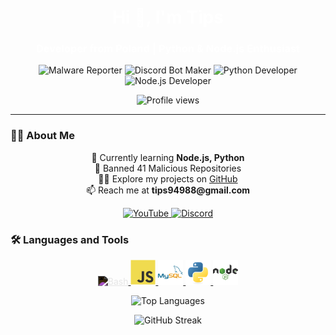 <h1 align="center" style="color:#ffffff;">Hi 👋, I'm Tips</h1>
<h3 align="center" style="color:#ffffff;">Developer from Poland | Python & Node.js Enthusiast</h3>

<p align="center">
  <img src="https://img.shields.io/badge/Malware_Reporter-red?style=for-the-badge&logo=alert&logoColor=white" alt="Malware Reporter" />
  <img src="https://img.shields.io/badge/Discord_Bot_Maker-blue?style=for-the-badge&logo=discord&logoColor=white" alt="Discord Bot Maker" />
  <img src="https://img.shields.io/badge/Python_Developer-yellow?style=for-the-badge&logo=python&logoColor=white" alt="Python Developer" />
  <img src="https://img.shields.io/badge/Node.js_Developer-green?style=for-the-badge&logo=node.js&logoColor=white" alt="Node.js Developer" />
</p>

<p align="center">
  <img src="https://komarev.com/ghpvc/?username=tips-discord&label=Profile%20views&color=0e75b6&style=for-the-badge" alt="Profile views" />
</p>

---

### 👨‍💻 About Me

<p align="center">
  🌱 Currently learning <strong>Node.js, Python</strong><br/>
  🚫 Banned 41 Malicious Repositories<br/>
  👨‍💻 Explore my projects on <a href="https://github.com/Tips-Discord">GitHub</a><br/>
  📫 Reach me at <strong>tips94988@gmail.com</strong>
</p>
<p align="center">
  <a href="https://www.youtube.com/channel/UC__gCj2l0zILQMh7OlXyDUw" target="_blank">
    <img src="https://img.shields.io/badge/YouTube-FF0000?style=for-the-badge&logo=youtube&logoColor=white" alt="YouTube" />
  </a>
  <a href="https://discord.gg/huYhNFnaSc" target="_blank">
    <img src="https://img.shields.io/badge/Discord-7289DA?style=for-the-badge&logo=discord&logoColor=white" alt="Discord" />
  </a>
</p>

### 🛠️ Languages and Tools

<p align="center">
  <a href="https://www.gnu.org/software/bash/" target="_blank" rel="noreferrer">
    <img src="https://www.vectorlogo.zone/logos/gnu_bash/gnu_bash-icon.svg" alt="Bash" width="40" height="40" style="filter: invert(1);" />
  </a>
  <a href="https://developer.mozilla.org/en-US/docs/Web/JavaScript" target="_blank" rel="noreferrer">
    <img src="https://raw.githubusercontent.com/devicons/devicon/master/icons/javascript/javascript-original.svg" alt="JavaScript" width="40" height="40" />
  </a>
  <a href="https://www.mysql.com/" target="_blank" rel="noreferrer">
    <img src="https://raw.githubusercontent.com/devicons/devicon/master/icons/mysql/mysql-original-wordmark.svg" alt="MySQL" width="40" height="40" />
  </a>
  <a href="https://www.python.org" target="_blank" rel="noreferrer">
    <img src="https://raw.githubusercontent.com/devicons/devicon/master/icons/python/python-original.svg" alt="Python" width="40" height="40" />
  </a>
  <a href="https://nodejs.org/" target="_blank" rel="noreferrer">
    <img src="https://raw.githubusercontent.com/devicons/devicon/master/icons/nodejs/nodejs-original-wordmark.svg" alt="Node.js" width="40" height="40" />
  </a>
</p>

<p align="center">
  <img src="https://github-readme-stats.vercel.app/api/top-langs/?username=tips-discord&show_icons=true&theme=dark&layout=compact" alt="Top Languages" />
</p>

<p align="center">
  <img src="https://github-readme-streak-stats.herokuapp.com/?user=tips-discord&theme=dark" alt="GitHub Streak" />
</p>
